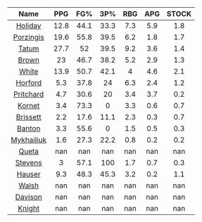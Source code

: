 |                                     Name                                     |  PPG  |  FG%  |  3P%  |  RBG  |  APG  |  STOCK  |
|:----------------------------------------------------------------------------:|:-----:|:-----:|:-----:|:-----:|:-----:|:-------:|
|      [Holiday](https://www.espn.com/nba/player/_/id/3995/jrue-holiday)       | 12.8  | 44.1  | 33.3  |  7.3  |  5.9  |   1.8   |
| [Porzingis](https://www.espn.com/nba/player/_/id/3102531/kristaps-porzingis) | 19.6  | 55.8  | 39.5  |  6.2  |  1.8  |   1.7   |
|      [Tatum](https://www.espn.com/nba/player/_/id/4065648/jayson-tatum)      | 27.7  |  52   | 39.5  |  9.2  |  3.6  |   1.4   |
|      [Brown](https://www.espn.com/nba/player/_/id/3917376/jaylen-brown)      |  23   | 46.7  | 38.2  |  5.2  |  2.9  |   1.3   |
|     [White](https://www.espn.com/nba/player/_/id/3078576/derrick-white)      | 13.9  | 50.7  | 42.1  |   4   |  4.6  |   2.1   |
|       [Horford](https://www.espn.com/nba/player/_/id/3213/al-horford)        |  5.3  | 37.8  |  24   |  6.3  |  2.4  |   1.2   |
|  [Pritchard](https://www.espn.com/nba/player/_/id/4066354/payton-pritchard)  |  4.7  | 30.6  |  20   |  3.4  |  3.7  |   0.2   |
|      [Kornet](https://www.espn.com/nba/player/_/id/3064560/luke-kornet)      |  3.4  | 73.3  |   0   |  3.3  |  0.6  |   0.7   |
|   [Brissett](https://www.espn.com/nba/player/_/id/4278031/oshae-brissett)    |  2.2  | 17.6  | 11.1  |  2.3  |  0.3  |   0.7   |
|     [Banton](https://www.espn.com/nba/player/_/id/4397885/dalano-banton)     |  3.3  | 55.6  |   0   |  1.5  |  0.5  |   0.3   |
|  [Mykhailiuk](https://www.espn.com/nba/player/_/id/3133602/svi-mykhailiuk)   |  1.6  | 27.3  | 22.2  |  0.8  |  0.2  |   0.2   |
|     [Queta](https://www.espn.com/nba/player/_/id/4397424/neemias-queta)      |  nan  |  nan  |  nan  |  nan  |  nan  |   nan   |
|    [Stevens](https://www.espn.com/nba/player/_/id/4066405/lamar-stevens)     |   3   | 57.1  |  100  |  1.7  |  0.7  |   0.3   |
|      [Hauser](https://www.espn.com/nba/player/_/id/4065804/sam-hauser)       |  9.3  | 48.3  | 45.3  |  3.2  |  0.2  |   1.1   |
|      [Walsh](https://www.espn.com/nba/player/_/id/4683689/jordan-walsh)      |  nan  |  nan  |  nan  |  nan  |  nan  |   nan   |
|      [Davison](https://www.espn.com/nba/player/_/id/4576085/jd-davison)      |  nan  |  nan  |  nan  |  nan  |  nan  |   nan   |
|     [Knight](https://www.espn.com/nba/player/_/id/4067325/nathan-knight)     |  nan  |  nan  |  nan  |  nan  |  nan  |   nan   |